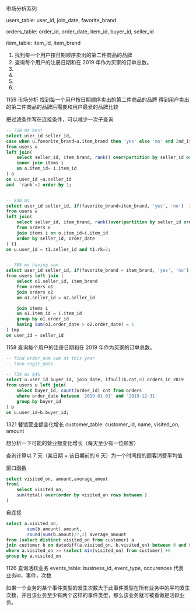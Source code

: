 


市场分析系列

users_table:
user_id, join_date, favorite_brand

orders_table:
order_id, order_date, item_id, buyer_id, seller_id

item_table:
item_id, item_brand


1) 找到每一个用户按日期顺序卖出的第二件商品的品牌
2) 查询每个用户的注册日期和在 2019 年作为买家的订单总数。
3)
4)
5)
6)



1159 市场分析
找到每一个用户按日期顺序卖出的第二件商品的品牌
得到用户卖出的第二件商品的品牌后需要和用户最爱的品牌比较


把过滤条件写在连接条件，可以减少一次子查询
```sql
-- 718 ms best
select user_id seller_id, 
case when u.favorite_brand=a.item_brand then 'yes' else 'no' end 2nd_item_fav_brand
from users u
left join(
    select seller_id, item_brand, rank() over(partition by seller_id order by order_date) `rank` from orders o
    inner join items i
    on o.item_id= i.item_id
) a
on u.user_id =a.seller_id 
and  `rank`=2 order by 1;


-- 830 ms
select user_id seller_id, if(favorite_brand=item_brand, 'yes', 'no')  2nd_item_fav_brand
from users u
left join(
    select seller_id, item_brand, rank()over(partition by seller_id order by order_date) as rk
    from orders o
    join items i on o.item_id=i.item_id
    order by seller_id, order_date
) t1
on u.user_id = t1.seller_id and t1.rk=2;


-- 785 ms having sum
select user_id seller_id, if(favorite_brand = item_brand, 'yes', 'no') 2nd_item_fav_brand
from users left join (
    select o1.seller_id, item_brand
    from orders o1 
    join orders o2
    on o1.seller_id = o2.seller_id

    join items i
    on o1.item_id = i.item_id
    group by o1.order_id
    having sum(o1.order_date > o2.order_date) = 1
) tmp
on user_id = seller_id
```

1158 
查询每个用户的注册日期和在 2019 年作为买家的订单总数。

```sql
-- find order_num sum at this year
-- then regit_date

-- 734 ms 94%
select u.user_id buyer_id, join_date, ifnull(b.cnt,0) orders_in_2019
from users u left join(
    select buyer_id, count(order_id) cnt from orders
    where order_date between '2019-01-01' and '2019-12-31'
    group by buyer_id
) b
on u.user_id=b.buyer_id;
```

1321 餐馆营业额变化增长
customer_table:
customer_id, name, visited_on, amount

想分析一下可能的营业额变化增长（每天至少有一位顾客）

查询计算以 7 天（某日期 + 该日期前的 6 天）为一个时间段的顾客消费平均值


窗口函数
```sql
select visited_on, amount,average_amout
from(
    select visited_on,
    sum(total) over(order by visited_on rows between )
)


```

自连接
```sql
select a.visited_on, 
        sum(b.amount) amount, 
        round(sum(b.amout)/7,2) average_amount
from (select distinct visited_on from customer) a
join customer b on datediff(a.visited_on, b.visited_on) between 0 and 6
where a.visited_on >= (select min(visited_on) from customer) +6
group by a.visited_on

```

1126 查询活跃业务
events_table:
business_id, event_type, occurences
代表 业务id，事件，次数


如果一个业务的某个事件类型的发生次数大于此事件类型在所有业务中的平均发生次数，并且该业务至少有两个这样的事件类型，那么该业务就可被看做是活跃业务。

```sql

```


```sql

```


```sql

```
